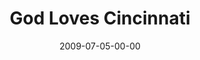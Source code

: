 ---
layout: message
category: message
series: "We Love Cincinnati"
title: "God Loves Cincinnati"
date: 2009-07-05-00-00
message_id: 570
audio: "http://s3.amazonaws.com/crossroadsaudiomessages/WeLove1.mp3"
audio-duration: "36:21"
description: "Chuck Mingo shares the four actions of a city lover."
video: "https://s3.amazonaws.com/crossroadsvideomessages/WeLove1.mp4"
video-duration: "36:21"
video-image: "http://s3.amazonaws.com/crossroads-media/images/legacy/content/WeLove1-still.jpg"
program: "http://s3.amazonaws.com/crossroads-media/media/legacy/documents/0704_05Program.pdf"
notes-description: ""
notes: "http://s3.amazonaws.com/crossroads-media/media/legacy/documents/SN_07_04-05_09.pdf"
notes-title: "God Loves Cincinnati (Study Notes)"
flag: "N"
---